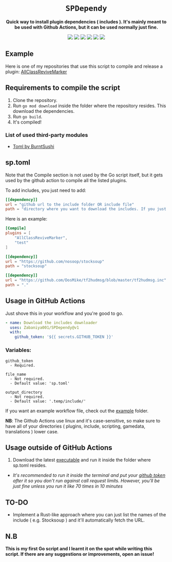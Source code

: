 <div align="center">
  <h1><code>SPDependy</code></h1>
  <p>
    <strong>Quick way to install plugin dependencies ( includes ). It's mainly meant to be used with Github Actions, but it can be used normally just fine.</strong>
  </p>
  <p style="margin-bottom: 0.5ex;">
    <img
        src="https://img.shields.io/github/downloads/Zabaniya001/SPDependy/total"
    />
    <img
        src="https://img.shields.io/github/last-commit/Zabaniya001/SPDependy"
    />
    <img
        src="https://img.shields.io/github/issues/Zabaniya001/SPDependy"
    />
    <img
        src="https://img.shields.io/github/issues-closed/Zabaniya001/SPDependy"
    />
    <img
        src="https://img.shields.io/github/repo-size/Zabaniya001/SPDependy"
    />
    <img
        src="https://img.shields.io/github/workflow/status/Zabaniya001/SPDependy/Compile%20and%20release"
    />
  </p>
</div>

## Example ##
Here is one of my repositories that use this script to compile and release a plugin: [AllClassReviveMarker](https://github.com/Zabaniya001/AllClassReviveMarker)


## Requirements to compile the script  ##
1. Clone the repository.
2. Run `go mod download` inside the folder where the repository resides. This download the dependencies.
3. Run `go build`.
4. It's compiled!

### List of used third-party modules ###

- [Toml by BurntSushi](https://github.com/BurntSushi/toml)

## sp.toml ##
Note that the Compile section is not used by the Go script itself, but it gets used by the github action to compile all the listed plugins.

To add includes, you just need to add:
```toml
[[dependency]]
url = "github url to the include folder OR include file"
path = "directory where you want to download the includes. If you just want to download them inside the include folder, just put a ."
```

Here is an example:
```toml
[Compile]
plugins = [
    "AllClassReviveMarker",
    "test"
]

[[dependency]]
url = "https://github.com/nosoop/stocksoup"
path = "stocksoup"

[[dependency]]
url = "https://github.com/DosMike/tf2hudmsg/blob/master/tf2hudmsg.inc"
path = "."
```

## Usage in GitHub Actions ##
Just shove this in your workflow and you're good to go.
```yaml
- name: Download the includes downloader
  uses: Zabaniya001/SPDependy@v1
  with:
    github_token: '${{ secrets.GITHUB_TOKEN }}'
```

### Variables: ###
```
github_token
  - Required.

file_name
  - Not required.
  - Default value: 'sp.toml'

output_directory
  - Not required.
  - Default value: '.temp/include/'
```

If you want an example workflow file, check out the [example](example) folder.

**NB**: The Github Actions use linux and it's case-sensitive, so make sure to have all of your directories ( plugins, include, scripting, gamedata, translations ) lower case.

## Usage outside of GitHub Actions ##
1. Download the latest [executable](https://github.com/Zabaniya001/SPDependy/releases) and run it inside the folder where sp.toml resides.
  - *It's recommended to run it inside the terminal and put your [github token](https://github.com/settings/tokens/new) after it so you don't run against call request limits. However, you'll be just fine unless you run it like 70 times in 10 minutes*

## TO-DO ##
- Implement a Rust-like approach where you can just list the names of the include ( e.g. Stocksoup ) and it'll automatically fetch the URL.

## N.B ##
**This is my first Go script and I learnt it on the spot while writing this script. If there are any suggestions or improvements, open an issue!**
